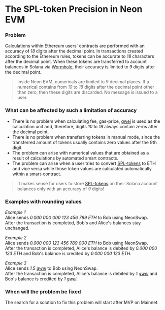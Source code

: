 # The SPL-token Precision in Neon EVM

### Problem
Calculations within Ethereum users' contracts are performed with an accuracy of *18* digits after the decimal point. In transactions created according to the Ethereum rules, tokens can be accurate to *18* characters after the decimal point. When these tokens are transferred to account balances in Solana via [Wormhole](https://doc.neonlabs.org/docs/glossary#wormhole), their accuracy is limited to *9* digits after the decimal point.

> Inside Neon EVM, numericals are limited to *9* decimal places. If a numerical contains from *10* to *18* digits after the decimal point other than zero, then these digits are discarded. No message is issued to a user.

### What can be affected by such a limitation of accuracy

  * There is no problem when calculating fee, gas-price, [gwei](https://doc.neonlabs.org/docs/glossary#gwei) is used as the calculation unit and, therefore, digits *10* to *18* always contain zeros after the decimal point.
  * There is no problem when transferring tokens in manual mode, since the transferred amount of tokens usually contains zero values after the 9th digit.
  * The problem can arise with numerical values that are obtained as a result of calculations by automated smart contracts.
  * The problem can arise when a user tries to convert [SPL-tokens](https://doc.neonlabs.org/docs/glossary#spl-token) to ETH and vice versa while those token values are calculated automatically within a smart-contract.

> It makes sense for users to store [SPL-tokens](https://doc.neonlabs.org/docs/glossary#spl-token) on their Solana account balances only with an accuracy of *9* digits!

### Examples with rounding values

*Example 1*  
Alice sends *0.000 000 000 123 456 789 ETH* to Bob using NeonSwap.  
After the transaction is completed, Bob's and Alice's balances stay unchanged.  

*Example 2*  
Alice sends *0.000 000 123 456 789 000 ETH* to Bob using NeonSwap.  
After the transaction is completed, Alice's balance is debited by *0.000 000 123 ETH* and Bob's balance is credited by *0.000 000 123 ETH*.  

*Example 3*  
Alice sends *1.5 [gwei](https://doc.neonlabs.org/docs/glossary#gwei)* to Bob using NeonSwap.  
After the transaction is completed, Alice's balance is debited by *1 [gwei](https://doc.neonlabs.org/docs/glossary#gwei)* and Bob's balance is credited by *1 [gwei](https://doc.neonlabs.org/docs/glossary#gwei)*.

### When will the problem be fixed
The search for a solution to fix this problem will start after MVP on Mainnet.
